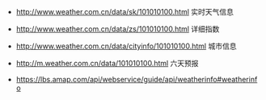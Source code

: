 - http://www.weather.com.cn/data/sk/101010100.html
实时天气信息
- http://www.weather.com.cn/data/zs/101010100.html
详细指数
- http://www.weather.com.cn/data/cityinfo/101010100.html
城市信息
- http://m.weather.com.cn/data/101010100.html
六天预报

- https://lbs.amap.com/api/webservice/guide/api/weatherinfo#weatherinfo

